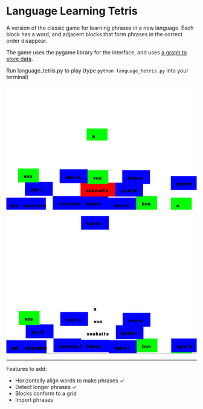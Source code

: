 # Language Learning Tetris

A version of the classic game for learning phrases in a new language.  Each block has a word, and adjacent blocks that form phrases in the correct order disappear.

The game uses the pygame library for the interface, and uses [a graph to store data](https://github.com/Nasreen123/language_tetris/blob/master/Exploring%20graph%20algorithms%20for%20storing%20game%20data.ipynb).
 
Run language\_tetris.py to play (type ```python language_tetris.py``` into your terminal)

![Screenshot of the game, with a falling block](screenshot_falling_block.png)

![Screenshot of the game, as a phrase is formed](screenshot_phrase_formed.png)

---------------------------------------------------

Features to add:

* Horizontally align words to make phrases ✓
* Detect longer phrases ✓
* Blocks conform to a grid
* Import phrases

